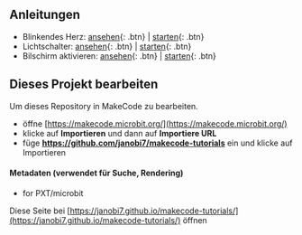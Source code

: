 ## Anleitungen

* Blinkendes Herz: [ansehen](/makecode-tutorials/flashing-heart){: .btn} | [starten](https://makecode.microbit.org/#tutorial:github:janobi7/makecode-tutorials/flashing-heart){: .btn}
* Lichtschalter: [ansehen](/makecode-tutorials/light-switch){: .btn} | [starten](https://makecode.microbit.org/#tutorial:github:janobi7/makecode-tutorials/light-switch){: .btn}
* Bilschirm aktivieren: [ansehen](/makecode-tutorials/screen-activator){: .btn} | [starten](https://makecode.microbit.org/#tutorial:github:janobi7/makecode-tutorials/screen-activator){: .btn}

## Dieses Projekt bearbeiten

Um dieses Repository in MakeCode zu bearbeiten.

* öffne [https://makecode.microbit.org/](https://makecode.microbit.org/)
* klicke auf **Importieren** und dann auf **Importiere URL**
* füge **https://github.com/janobi7/makecode-tutorials** ein und klicke auf Importieren

#### Metadaten (verwendet für Suche, Rendering)

* for PXT/microbit
<script src="https://makecode.com/gh-pages-embed.js"></script><script>makeCodeRender("{{ site.makecode.home_url }}", "{{ site.github.owner_name }}/{{ site.github.repository_name }}");</script>

Diese Seite bei [https://janobi7.github.io/makecode-tutorials/](https://janobi7.github.io/makecode-tutorials/) öffnen
